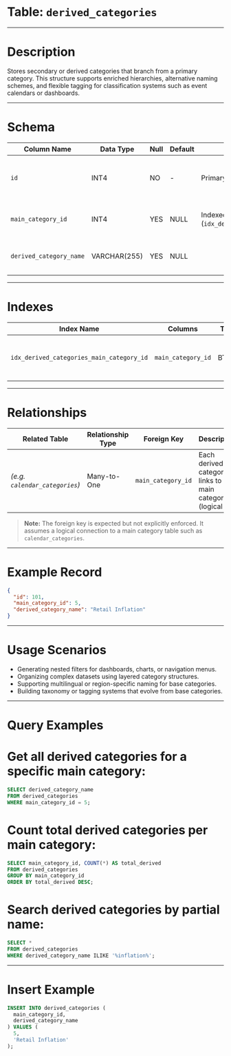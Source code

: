 # Table: `derived_categories`

---

# Description

Stores secondary or derived categories that branch from a primary category. This structure supports enriched hierarchies, alternative naming schemes, and flexible tagging for classification systems such as event calendars or dashboards.

---

# Schema

| Column Name             | Data Type    | Null | Default | Constraints                                         | Description                                |
| ----------------------- | ------------ | ---- | ------- | --------------------------------------------------- | ------------------------------------------ |
| `id`                    | INT4         | NO   | -       | Primary Key, Auto-Increment                         | Unique identifier for the derived category |
| `main_category_id`      | INT4         | YES  | NULL    | Indexed (`idx_derived_categories_main_category_id`) | References the parent or base category     |
| `derived_category_name` | VARCHAR(255) | YES  | NULL    |                                                     | Name of the derived or sub-category        |

---

# Indexes

| Index Name                                | Columns            | Type  | Description                                 |
| ----------------------------------------- | ------------------ | ----- | ------------------------------------------- |
| `idx_derived_categories_main_category_id` | `main_category_id` | BTREE | Optimizes queries filtered by main category |

---

# Relationships

| Related Table                  | Relationship Type | Foreign Key        | Description                                                 |
| ------------------------------ | ----------------- | ------------------ | ----------------------------------------------------------- |
| *(e.g. `calendar_categories`)* | Many-to-One       | `main_category_id` | Each derived category links to a main category (logical FK) |

> **Note:** The foreign key is expected but not explicitly enforced. It assumes a logical connection to a main category table such as `calendar_categories`.

---

# Example Record

```json
{
  "id": 101,
  "main_category_id": 5,
  "derived_category_name": "Retail Inflation"
}
```

---

# Usage Scenarios

* Generating nested filters for dashboards, charts, or navigation menus.
* Organizing complex datasets using layered category structures.
* Supporting multilingual or region-specific naming for base categories.
* Building taxonomy or tagging systems that evolve from base categories.

---

# Query Examples

# Get all derived categories for a specific main category:

```sql
SELECT derived_category_name
FROM derived_categories
WHERE main_category_id = 5;
```

# Count total derived categories per main category:

```sql
SELECT main_category_id, COUNT(*) AS total_derived
FROM derived_categories
GROUP BY main_category_id
ORDER BY total_derived DESC;
```

# Search derived categories by partial name:

```sql
SELECT *
FROM derived_categories
WHERE derived_category_name ILIKE '%inflation%';
```

---

# Insert Example

```sql
INSERT INTO derived_categories (
  main_category_id,
  derived_category_name
) VALUES (
  5,
  'Retail Inflation'
);
```